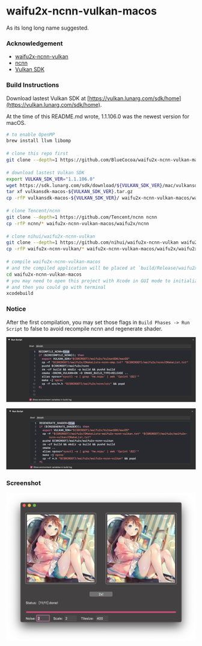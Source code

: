 # waifu2x-ncnn-vulkan-macos
As its long long name suggested.

### Acknowledgement
- [waifu2x-ncnn-vulkan](https://github.com/nihui/waifu2x-ncnn-vulkan)
- [ncnn](https://github.com/Tencent/ncnn)
- [Vulkan SDK](https://vulkan.lunarg.com/sdk/home)

### Build Instructions
Download lastest Vulkan SDK at [https://vulkan.lunarg.com/sdk/home](https://vulkan.lunarg.com/sdk/home).

At the time of this README.md wrote, 1.1.106.0 was the newest version for macOS.

```bash
# to enable OpenMP
brew install llvm libomp

# clone this repo first
git clone --depth=1 https://github.com/BlueCocoa/waifu2x-ncnn-vulkan-macos

# download lastest Vulkan SDK
export VULKAN_SDK_VER="1.1.106.0"
wget https://sdk.lunarg.com/sdk/download/${VULKAN_SDK_VER}/mac/vulkansdk-macos-${VULKAN_SDK_VER}.tar.gz?Human=true -O vulkansdk-macos-${VULKAN_SDK_VER}.tar.gz
tar xf vulkansdk-macos-${VULKAN_SDK_VER}.tar.gz
cp -rfP vulkansdk-macos-${VULKAN_SDK_VER}/ waifu2x-ncnn-vulkan-macos/waifu2x/VulkanSDK

# clone Tencent/ncnn
git clone --depth=1 https://github.com/Tencent/ncnn ncnn
cp -rfP ncnn/* waifu2x-ncnn-vulkan-macos/waifu2x/ncnn

# clone nihui/waifu2x-ncnn-vulkan
git clone --depth=1 https://github.com/nihui/waifu2x-ncnn-vulkan waifu2x-ncnn-vulkan
cp -rfP waifu2x-ncnn-vulkan/* waifu2x-ncnn-vulkan-macos/waifu2x/waifu2x-ncnn-vulkan

# compile waifu2x-ncnn-vulkan-macos
# and the compiled application will be placed at `build/Release/waifu2x-gui.app`
cd waifu2x-ncnn-vulkan-macos
# you may need to open this project with Xcode in GUI mode to initialize Code Sign to your Apple ID
# and then you could go with terminal
xcodebuild
```

### Notice
After the first compilation, you may set those flags in `Build Phases -> Run Script` to false to avoid recompile ncnn and regenerate shader.

![regenerate_shader](regenerate_shader.png)

![recompile_ncnn](recompile_ncnn.png)

### Screenshot

![screenshot](screenshot.png)
